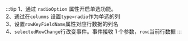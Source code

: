 :::tip
1、通过 `radioOption` 属性开启单选功能。<br>
2、通过在`columns` 设置`type=radio`作为单选的列<br>
3、设置`rowKeyFieldName`属性对应行数据的列名<br>
4、`selectedRowChange`行改变事件。事件接收 1 个参数，`row`:当前行数据
:::
